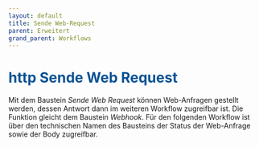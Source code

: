```yaml
---
layout: default
title: Sende Web-Request
parent: Erweitert
grand_parent: Workflows
---
```


# <span style="color:#0b5394"><span class="material-icons">http</span> **Sende Web Request**</span>

Mit dem Baustein _Sende Web Request_ können Web-Anfragen gestellt werden, dessen Antwort dann im weiteren Workflow zugreifbar ist. Die Funktion gleicht dem Baustein _Webhook_.
Für den folgenden Workflow ist über den technischen Namen des Bausteins der Status der Web-Anfrage sowie der Body zugreifbar.
